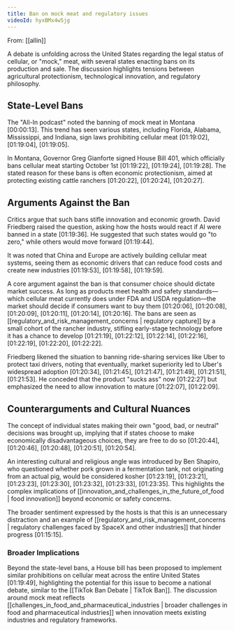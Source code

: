 ```yaml
---
title: Ban on mock meat and regulatory issues
videoId: hyxBMx4w5jg
---
```


From: [[allin]] <br/> 

A debate is unfolding across the United States regarding the legal status of cellular, or "mock," meat, with several states enacting bans on its production and sale. The discussion highlights tensions between agricultural protectionism, technological innovation, and regulatory philosophy.

## State-Level Bans
The "All-In podcast" noted the banning of mock meat in Montana <a class="yt-timestamp" data-t="00:00:13">[00:00:13]</a>. This trend has seen various states, including Florida, Alabama, Mississippi, and Indiana, sign laws prohibiting cellular meat <a class="yt-timestamp" data-t="01:19:02">[01:19:02]</a>, <a class="yt-timestamp" data-t="01:19:04">[01:19:04]</a>, <a class="yt-timestamp" data-t="01:19:05">[01:19:05]</a>.

In Montana, Governor Greg Gianforte signed House Bill 401, which officially bans cellular meat starting October 1st <a class="yt-timestamp" data-t="01:19:22">[01:19:22]</a>, <a class="yt-timestamp" data-t="01:19:24">[01:19:24]</a>, <a class="yt-timestamp" data-t="01:19:28">[01:19:28]</a>. The stated reason for these bans is often economic protectionism, aimed at protecting existing cattle ranchers <a class="yt-timestamp" data-t="01:20:22">[01:20:22]</a>, <a class="yt-timestamp" data-t="01:20:24">[01:20:24]</a>, <a class="yt-timestamp" data-t="01:20:27">[01:20:27]</a>.

## Arguments Against the Ban
Critics argue that such bans stifle innovation and economic growth. David Friedberg raised the question, asking how the hosts would react if AI were banned in a state <a class="yt-timestamp" data-t="01:19:36">[01:19:36]</a>. He suggested that such states would go "to zero," while others would move forward <a class="yt-timestamp" data-t="01:19:44">[01:19:44]</a>.

It was noted that China and Europe are actively building cellular meat systems, seeing them as economic drivers that can reduce food costs and create new industries <a class="yt-timestamp" data-t="01:19:53">[01:19:53]</a>, <a class="yt-timestamp" data-t="01:19:58">[01:19:58]</a>, <a class="yt-timestamp" data-t="01:19:59">[01:19:59]</a>.

A core argument against the ban is that consumer choice should dictate market success. As long as products meet health and safety standards—which cellular meat currently does under FDA and USDA regulation—the market should decide if consumers want to buy them <a class="yt-timestamp" data-t="01:20:06">[01:20:06]</a>, <a class="yt-timestamp" data-t="01:20:08">[01:20:08]</a>, <a class="yt-timestamp" data-t="01:20:09">[01:20:09]</a>, <a class="yt-timestamp" data-t="01:20:11">[01:20:11]</a>, <a class="yt-timestamp" data-t="01:20:14">[01:20:14]</a>, <a class="yt-timestamp" data-t="01:20:16">[01:20:16]</a>. The bans are seen as [[regulatory_and_risk_management_concerns | regulatory capture]] by a small cohort of the rancher industry, stifling early-stage technology before it has a chance to develop <a class="yt-timestamp" data-t="01:21:19">[01:21:19]</a>, <a class="yt-timestamp" data-t="01:22:12">[01:22:12]</a>, <a class="yt-timestamp" data-t="01:22:14">[01:22:14]</a>, <a class="yt-timestamp" data-t="01:22:16">[01:22:16]</a>, <a class="yt-timestamp" data-t="01:22:19">[01:22:19]</a>, <a class="yt-timestamp" data-t="01:22:20">[01:22:20]</a>, <a class="yt-timestamp" data-t="01:22:22">[01:22:22]</a>.

Friedberg likened the situation to banning ride-sharing services like Uber to protect taxi drivers, noting that eventually, market superiority led to Uber's widespread adoption <a class="yt-timestamp" data-t="01:20:34">[01:20:34]</a>, <a class="yt-timestamp" data-t="01:21:45">[01:21:45]</a>, <a class="yt-timestamp" data-t="01:21:47">[01:21:47]</a>, <a class="yt-timestamp" data-t="01:21:49">[01:21:49]</a>, <a class="yt-timestamp" data-t="01:21:51">[01:21:51]</a>, <a class="yt-timestamp" data-t="01:21:53">[01:21:53]</a>. He conceded that the product "sucks ass" now <a class="yt-timestamp" data-t="01:22:27">[01:22:27]</a> but emphasized the need to allow innovation to mature <a class="yt-timestamp" data-t="01:22:07">[01:22:07]</a>, <a class="yt-timestamp" data-t="01:22:09">[01:22:09]</a>.

## Counterarguments and Cultural Nuances
The concept of individual states making their own "good, bad, or neutral" decisions was brought up, implying that if states choose to make economically disadvantageous choices, they are free to do so <a class="yt-timestamp" data-t="01:20:44">[01:20:44]</a>, <a class="yt-timestamp" data-t="01:20:46">[01:20:46]</a>, <a class="yt-timestamp" data-t="01:20:48">[01:20:48]</a>, <a class="yt-timestamp" data-t="01:20:51">[01:20:51]</a>, <a class="yt-timestamp" data-t="01:20:54">[01:20:54]</a>.

An interesting cultural and religious angle was introduced by Ben Shapiro, who questioned whether pork grown in a fermentation tank, not originating from an actual pig, would be considered kosher <a class="yt-timestamp" data-t="01:23:19">[01:23:19]</a>, <a class="yt-timestamp" data-t="01:23:21">[01:23:21]</a>, <a class="yt-timestamp" data-t="01:23:23">[01:23:23]</a>, <a class="yt-timestamp" data-t="01:23:30">[01:23:30]</a>, <a class="yt-timestamp" data-t="01:23:32">[01:23:32]</a>, <a class="yt-timestamp" data-t="01:23:33">[01:23:33]</a>, <a class="yt-timestamp" data-t="01:23:35">[01:23:35]</a>. This highlights the complex implications of [[innovation_and_challenges_in_the_future_of_food | food innovation]] beyond economic or safety concerns.

The broader sentiment expressed by the hosts is that this is an unnecessary distraction and an example of [[regulatory_and_risk_management_concerns | regulatory challenges faced by SpaceX and other industries]] that hinder progress <a class="yt-timestamp" data-t="01:15:15">[01:15:15]</a>.

### Broader Implications
Beyond the state-level bans, a House bill has been proposed to implement similar prohibitions on cellular meat across the entire United States <a class="yt-timestamp" data-t="01:19:49">[01:19:49]</a>, highlighting the potential for this issue to become a national debate, similar to the [[TikTok Ban Debate | TikTok Ban]]. The discussion around mock meat reflects [[challenges_in_food_and_pharmaceutical_industries | broader challenges in food and pharmaceutical industries]] when innovation meets existing industries and regulatory frameworks.